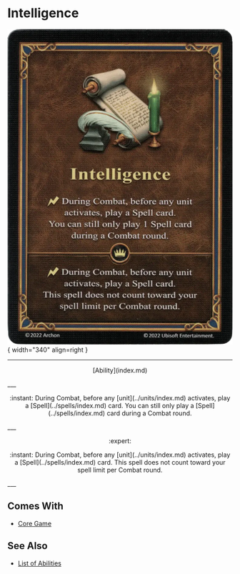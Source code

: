 # Intelligence

![Intelligence](../assets/abilities-intelligence.webp){ width="340" align=right }

___
<p style="text-align: center;" markdown>[Ability](index.md)</p>
___
<p style="text-align: center;" markdown>:instant: During Combat, before any [unit](../units/index.md) activates, play a [Spell](../spells/index.md) card. You can still only play a [Spell](../spells/index.md) card during a Combat round.</p>
___
<p style="text-align: center;" markdown> :expert: </p>

<p style="text-align: center;" markdown>:instant: During Combat, before any [unit](../units/index.md) activates, play a [Spell](../spells/index.md) card. This spell does not count toward your spell limit per Combat round.</p>
___


## Comes With

- [Core Game](../content.md)


## See Also

- [List of Abilities](index.md)
